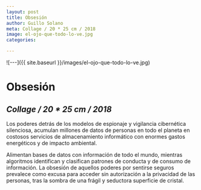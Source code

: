 ```yaml
---
layout: post
title: Obsesión
author: Guillo Solano
meta: Collage / 20 * 25 cm / 2018
image: el-ojo-que-todo-lo-ve.jpg
categories:

---
```


![---]({{ site.baseurl }}/images/el-ojo-que-todo-lo-ve.jpg)

# Obsesión
## _Collage / 20 * 25 cm / 2018_

Los poderes detrás de los modelos de espionaje y vigilancia cibernética silenciosa, acumulan millones de datos de personas en todo el planeta en costosos servicios de almacenamiento informático con enormes gastos energéticos y de impacto ambiental.

Alimentan bases de datos con información de todo el mundo, mientras algoritmos identifican y clasifican patrones de conducta y de consumo de información. La obsesión de aquellos poderes por sentirse seguros prevalece como excusa para acceder sin autorización a la privacidad de las personas, tras la sombra de una frágil y seductora superficie de cristal.
